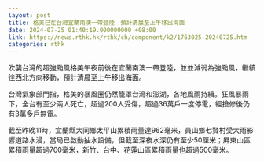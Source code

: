```yaml
---
layout: post
title: 格美已在台灣宜蘭南澳一帶登陸　預計清晨至上午移出海面
date: 2024-07-25 01:40:19.000000000 +08:00
link: https://news.rthk.hk/rthk/ch/component/k2/1763025-20240725.htm
categories: rthk
---
```


吹襲台灣的超強颱風格美午夜前後在宜蘭南澳一帶登陸，並並減弱為強颱風，繼續往西北方向移動，預計清晨至上午移出海面。

台灣氣象部門指，格美的暴風圈仍然籠罩台灣和澎湖，各地風雨持續。狂風暴雨下，全台有至少兩人死亡，超過200人受傷，超過36萬戶一度停電，經搶修後仍有3萬多戶無電。

截至昨晚11時，宜蘭縣大同鄉太平山累積雨量達962毫米，員山鄉七賢村受大雨影響道路水浸，當局已啟動抽水設備，但截至深夜水深仍有至少50厘米；屏東山區累積雨量超過700毫米，新竹、台中、花蓮山區累積雨量也超過500毫米。
